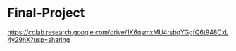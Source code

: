 # Final-Project
https://colab.research.google.com/drive/1K6qsmxMU4rsbqYGgfQ6t948CxL4y29hX?usp=sharing
